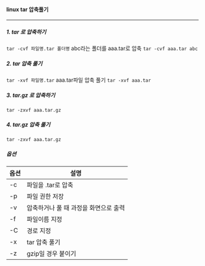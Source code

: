 #### linux tar 압축풀기

---

##### 1. tar 로 압축하기

`tar -cvf 파일명.tar 폴더명`
abc라는 폴더를 aaa.tar로 압축 `tar -cvf aaa.tar abc`

##### 2. tar 압축 풀기

`tar -xvf 파일명.tar`
aaa.tar파일 압축 풀기 `tar -xvf aaa.tar`

##### 3. tar.gz 로 압축하기

`tar -zxvf aaa.tar.gz`

##### 4. tar.gz 압축 풀기

`tar -zxvf aaa.tar.gz`


##### 옵션

옵션 | 설명
-- | --
-c | 파일을 .tar로 압축
-p | 파일 권한 저장
-v | 압축하거나 풀 때 과정을 화면으로 출력
-f | 파일이름 지정
-C | 경로 지정
-x | tar 압축 풀기
-z | gzip일 경우 붙이기